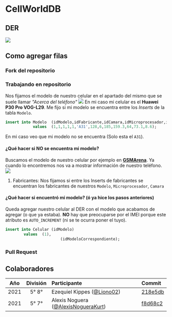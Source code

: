 # CellWorldDB

## DER
<img src="doc/der.png">

## Como agregar filas
### Fork del repositorio
### Trabajando en repositorio
Nos fijamos el modelo de nuestro celular en el apartado del mismo que se suele llamar _"Acerca del teléfono"_ <img src="img/acerca.jpg">
En mi caso mi celular es el **Huawei P30 Pro VOG-L29**.
Me fijo si mi modelo se encuentra entre los _Inserts_ de la tabla `Modelo`.
```sql
insert into Modelo	(idModelo,idFabricante,idCamara,idMicroprocesador,idSO,modelo,rom,ram,peso,altura,capacidadSD,ancho,profundidad)
            values	(1,1,1,1,1,'A31',128,6,185,159.3,64,73.1,8.6);
```
En mi caso veo que mi modelo no se encuentra (Solo esta el `A31`).
#### ¿Qué hacer si NO se encuentra mi modelo?
Buscamos el modelo de nuestro celular por ejemplo en **[GSMArena](https://www.gsmarena.com)**.
Ya cuando lo encontremos nos va a mostrar información de nuestro teléfono.
<img src="img/info.png">
1. Fabricantes: Nos fijamos si entre los Inserts de fabricantes se encuentran los fabricantes de nuestros `Modelo`, `Microprocesador`, `Camara`
#### ¿Qué hacer si encuentró mi modelo? (ó ya hice los pasos anteriores)
Queda agregar nuestro celular al DER con el modelo que acabamos de agregar (o que ya estaba). **NO** hay que preocuparse por el IMEI porque este atributo es `AUTO_INCREMENT` (ni se te ocurra poner el tuyo).
```sql
insert into Celular	(idModelo)
		values	(1),
                        (idModeloCorrespondiente);
```
### Pull Request
## Colaboradores

| Año   | División| Participante                                                                | Commit                                                                                                          |
| :---: | :---:   |       :---                                                                  | :---                                                                                                            |
| 2021  | 5° 8°   | Ezequiel Kippes ([@Liono02](https://github.com/Liono02))                    | [218e5db](https://github.com/ET12DE1Computacion/CellWorldDB/commit/218e5db6549ab4a171a5893b74ded67a1c662973)    |
| 2021  | 5° 7°   | Alexis Noguera ([@AlexisNogueraKurt](https://github.com/AlexisNogueraKurt)) | [f8d68c2](https://github.com/ET12DE1Computacion/AGBD-CellWorld/commit/f8d68c2ce261d9a72ec963e94e1ac5c245cbadb8) |